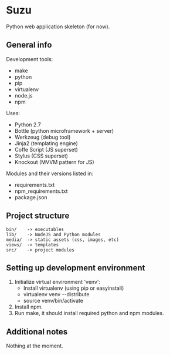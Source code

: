 # Suzu

Python web application skeleton (for now).

## General info

Development tools:

* make
* python
* pip
* virtualenv
* node.js
* npm

Uses:

* Python 2.7
* Bottle (python microframework + server)
* Werkzeug (debug tool)
* Jinja2 (templating engine)
* Coffe Script (JS superset)
* Stylus (CSS superset)
* Knockout (MVVM pattern for JS)

Modules and their versions listed in:

* requirements.txt
* npm_requirements.txt
* package.json

## Project structure

    bin/    -> executables
    lib/    -> NodeJS and Python modules
    media/  -> static assets (css, images, etc)
    views/  -> templates
    src/    -> project modules

## Setting up development environment

1. Initialize virtual environment 'venv':
    - Install virtualenv (using pip or easyinstall)
    - virtualenv venv --distribute
    - source venv/bin/activate
2. Install npm.
3. Run make, it should install required python and npm modules.

## Additional notes

Nothing at the moment.
